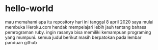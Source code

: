 # hello-world
mau memahami apa itu repository
hari ini tanggal 8 april 2020 saya mulai membuka Heroku.com
hendak mempelajari lebih jauh tentang bahasa pemrograman ruby. ingin rasanya bisa memiliki kemampuan programing
yang mumpuni.
semua judul berikut masih berpatokan pada lembar panduan github
